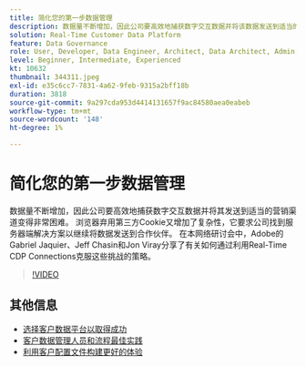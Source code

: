 ```yaml
---
title: 简化您的第一步数据管理
description: 数据量不断增加，因此公司要高效地捕获数字交互数据并将该数据发送到适当的营销部门……（请用60到160个字符描述）
solution: Real-Time Customer Data Platform
feature: Data Governance
role: User, Developer, Data Engineer, Architect, Data Architect, Admin, Leader
level: Beginner, Intermediate, Experienced
kt: 10632
thumbnail: 344311.jpeg
exl-id: e35c6cc7-7831-4a62-9feb-9315a2bff18b
duration: 3818
source-git-commit: 9a297cda953d4414131657f9ac84580aea0eabeb
workflow-type: tm+mt
source-wordcount: '148'
ht-degree: 1%

---
```


# 简化您的第一步数据管理

数据量不断增加，因此公司要高效地捕获数字交互数据并将其发送到适当的营销渠道变得非常困难。 浏览器弃用第三方Cookie又增加了复杂性，它要求公司找到服务器端解决方案以继续将数据发送到合作伙伴。 在本网络研讨会中，Adobe的Gabriel Jaquier、Jeff Chasin和Jon Viray分享了有关如何通过利用Real-Time CDP Connections克服这些挑战的策略。

>[!VIDEO](https://video.tv.adobe.com/v/344311/?quality=12&learn=on)

## 其他信息

* [选择客户数据平台以取得成功](cdp-success.md)
* [客户数据管理人员和流程最佳实践](people-and-process.md)
* [利用客户配置文件构建更好的体验](building-better-experiences-with-customer-profiles.md)
